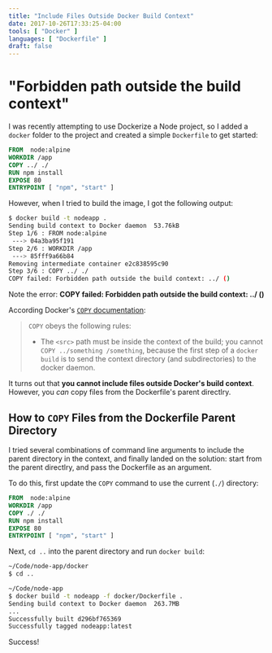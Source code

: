 ```yaml
---
title: "Include Files Outside Docker Build Context"
date: 2017-10-26T17:33:25-04:00
tools: [ "Docker" ]
languages: [ "Dockerfile" ]
draft: false
---
```

# "Forbidden path outside the build context"

I was recently attempting to use Dockerize a Node project, so I added a `docker` folder to the project and created a simple `Dockerfile` to get started:

```dockerfile
FROM  node:alpine
WORKDIR /app
COPY ../ ./
RUN npm install
EXPOSE 80
ENTRYPOINT [ "npm", "start" ]
```

However, when I tried to build the image, I got the following output:

```bash
$ docker build -t nodeapp .
Sending build context to Docker daemon  53.76kB
Step 1/6 : FROM node:alpine
 ---> 04a3ba95f191
Step 2/6 : WORKDIR /app
 ---> 85fff9a66b84
Removing intermediate container e2c838595c90
Step 3/6 : COPY ../ ./
COPY failed: Forbidden path outside the build context: ../ ()
```

Note the error: **COPY failed: Forbidden path outside the build context: ../ ()**

According Docker's [`COPY` documentation](https://docs.docker.com/engine/reference/builder/#copy):

> `COPY` obeys the following rules:
>
> * The `<src>` path must be inside the context of the build; you cannot `COPY ../something /something`, because the first step of a `docker build` is to send the context directory (and subdirectories) to the docker daemon.

It turns out that **you cannot include files outside Docker's build context**. However, you *can* copy files from the Dockerfile's parent directlry.

## How to `COPY` Files from the Dockerfile Parent Directory

I tried several combinations of command line arguments to include the parent directory in the context, and finally landed on the solution: start from the parent directlry, and pass the Dockerfile as an argument.

To do this, first update the `COPY` command to use the current (`./`) directory:

```dockerfile
FROM  node:alpine
WORKDIR /app
COPY ./ ./
RUN npm install
EXPOSE 80
ENTRYPOINT [ "npm", "start" ]
```

Next, `cd ..` into the parent directory and run `docker build`:

```bash
~/Code/node-app/docker
$ cd ..

~/Code/node-app
$ docker build -t nodeapp -f docker/Dockerfile .
Sending build context to Docker daemon  263.7MB
...
Successfully built d296bf765369
Successfully tagged nodeapp:latest
```

Success!